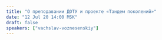 ```yaml
---
title: "О преподавании ДОТУ и проекте «Тандем поколений»"
date: "12 Jul 20 14:00 MSK"
draft: false
speakers: ["vachslav-voznesenskiy"]
---
```

